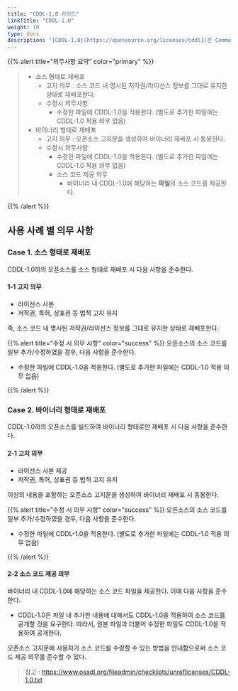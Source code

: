```yaml
---
title: "CDDL-1.0 가이드"
linkTitle: "CDDL-1.0"
weight: 10
type: docs
description: "[CDDL-1.0](https://opensource.org/licenses/cddl1)은 Common Development and Distribution License 1.0이라고도 불리며, 파일 단위의 소스 코드 공개를 요구하는 Weak Copyleft 성격의 라이선스이다. " 
---
```


{{% alert title="의무사항 요약" color="primary" %}}
<div class="-bg-100 p-3">

> - 소스 형태로 재배포    
>   - 고지 의무 : 소스 코드 내 명시된 저작권/라이선스 정보를 그대로 유지한 상태로 재배포한다.  
>   - 수정시 의무사항
>     - 수정한 파일에 CDDL-1.0을 적용한다. (별도로 추가한 파일에는 CDDL-1.0 적용 의무 없음)
> - 바이너리 형태로 재배포    
>   - 고지 의무 : 오픈소스 고지문을 생성하여 바이너리 재배포 시 동봉한다.    
>   - 수정시 의무사항  
>     - 수정한 파일에 CDDL-1.0을 적용한다. (별도로 추가한 파일에는 CDDL-1.0 적용 의무 없음)  
>     - 소스 코드 제공 의무  
>       - <span class="-text-warning">바이너리 내 CDDL-1.0에 해당하는 **파일**의 소스 코드를 제공한다.</span>  

</div>
{{% /alert %}}

## 사용 사례 별 의무 사항
### Case 1. 소스 형태로 재배포 
CDDL-1.0하의 오픈소스를 소스 형태로 재배포 시 다음 사항을 준수한다.

#### 1-1 고지 의무
* 라이선스 사본
* 저작권, 특허, 상표권 등 법적 고지 유지

즉, 소스 코드 내 명시된 저작권/라이선스 정보를 그대로 유지한 상태로 재배포한다. 


{{% alert title="수정 시 의무 사항" color="success" %}}
오픈소스의 소스 코드를 일부 추가/수정하였을 경우, 다음 사항을 준수한다. 

* 수정한 파일에 CDDL-1.0을 적용한다. (별도로 추가한 파일에는 CDDL-1.0 적용 의무 없음)

{{% /alert %}}

### Case 2. 바이너리 형태로 재배포

CDDL-1.0하의 오픈소스를 빌드하여 바이너리 형태로만 재배포 시 다음 사항을 준수한다. 

#### 2-1 고지 의무
* 라이선스 사본 제공
* 저작권, 특허, 상표권 등 법적 고지 유지

이상의 내용을 포함하는 오픈소스 고지문을 생성하여 바이너리 재배포 시 동봉한다. 

{{% alert title="수정 시 의무 사항" color="success" %}}
오픈소스의 소스 코드를 일부 추가/수정하였을 경우, 다음 사항을 준수한다. 

* 수정한 파일에 CDDL-1.0을 적용한다. (별도로 추가한 파일에는 CDDL-1.0 적용 의무 없음)

{{% /alert %}}

#### 2-2 소스 코드 제공 의무
바이너리 내 CDDL-1.0에 해당하는 소스 코드 파일을 제공한다. 이때 다음 사항을 준수한다. 

* CDDL-1.0은 파일 내 추가한 내용에 대해서도 CDDL-1.0을 적용하여 소스 코드를 공개할 것을 요구한다. 따라서, 원본 파일과 더불어 수정한 파일도 CDDL-1.0을 적용하여 공개한다.

오픈소스 고지문에 사용자가 소스 코드를 수령할 수 있는 방법을 안내함으로써 소스 코드 제공 의무를 준수할 수 있다. 

> 참고 : https://www.osadl.org/fileadmin/checklists/unreflicenses/CDDL-1.0.txt